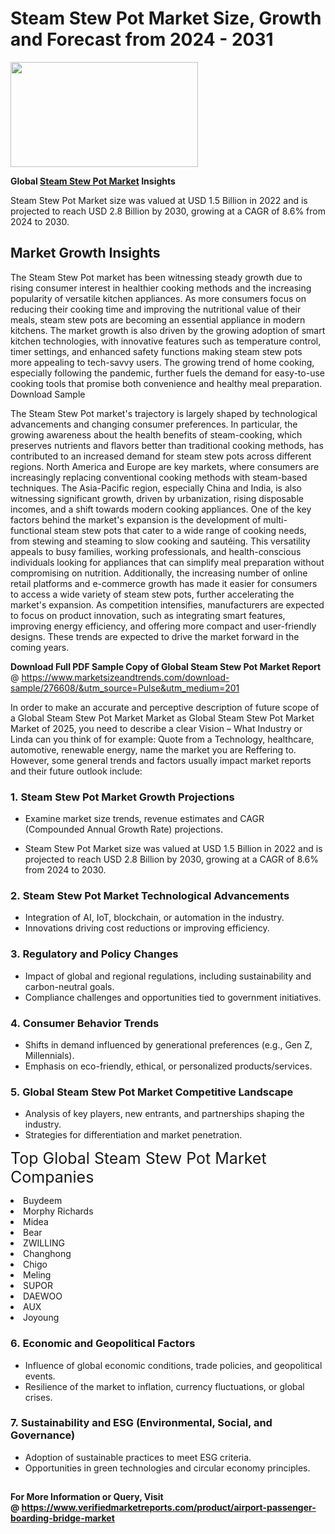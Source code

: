 <H1>Steam Stew Pot Market Size, Growth and Forecast from 2024 - 2031</H1><img class="aligncenter size-medium wp-image-584254" src="https://thirdeyenews.in/wp-content/uploads/2024/09/Global-Market-Research-300x168.jpeg" alt="" width="300" height="168" /><p><strong>Global&nbsp;<a href="https://www.marketsizeandtrends.com/download-sample/276608/&amp;utm_source=Pulse&amp;utm_medium=201">Steam Stew Pot Market</a> Insights</strong></p><p>Steam Stew Pot Market size was valued at USD 1.5 Billion in 2022 and is projected to reach USD 2.8 Billion by 2030, growing at a CAGR of 8.6% from 2024 to 2030.</p><p><h2>Market Growth Insights</h2> <p>The Steam Stew Pot market has been witnessing steady growth due to rising consumer interest in healthier cooking methods and the increasing popularity of versatile kitchen appliances. As more consumers focus on reducing their cooking time and improving the nutritional value of their meals, steam stew pots are becoming an essential appliance in modern kitchens. The market growth is also driven by the growing adoption of smart kitchen technologies, with innovative features such as temperature control, timer settings, and enhanced safety functions making steam stew pots more appealing to tech-savvy users. The growing trend of home cooking, especially following the pandemic, further fuels the demand for easy-to-use cooking tools that promise both convenience and healthy meal preparation. Download Sample</p> <p>The Steam Stew Pot market's trajectory is largely shaped by technological advancements and changing consumer preferences. In particular, the growing awareness about the health benefits of steam-cooking, which preserves nutrients and flavors better than traditional cooking methods, has contributed to an increased demand for steam stew pots across different regions. North America and Europe are key markets, where consumers are increasingly replacing conventional cooking methods with steam-based techniques. The Asia-Pacific region, especially China and India, is also witnessing significant growth, driven by urbanization, rising disposable incomes, and a shift towards modern cooking appliances. One of the key factors behind the market's expansion is the development of multi-functional steam stew pots that cater to a wide range of cooking needs, from stewing and steaming to slow cooking and sautéing. This versatility appeals to busy families, working professionals, and health-conscious individuals looking for appliances that can simplify meal preparation without compromising on nutrition. Additionally, the increasing number of online retail platforms and e-commerce growth has made it easier for consumers to access a wide variety of steam stew pots, further accelerating the market's expansion. As competition intensifies, manufacturers are expected to focus on product innovation, such as integrating smart features, improving energy efficiency, and offering more compact and user-friendly designs. These trends are expected to drive the market forward in the coming years. </p><p><span class=""><strong>Download Full PDF Sample Copy of Global Steam Stew Pot Market Report</strong> @ <a href="https://www.marketsizeandtrends.com/download-sample/276608/&amp;utm_source=Pulse&amp;utm_medium=201" target="_blank">https://www.marketsizeandtrends.com/download-sample/276608/&amp;utm_source=Pulse&amp;utm_medium=201</a></span></p><p>In order to make an accurate and perceptive description of future scope of a Global&nbsp;Steam Stew Pot Market Market as Global&nbsp;Steam Stew Pot Market Market of 2025, you need to describe a clear Vision &ndash; What Industry or Linda can you think of for example: Quote from a Technology, healthcare, automotive, renewable energy, name the market you are Reffering to. However, some general trends and factors usually impact market reports and their future outlook include:</p><h3>1.&nbsp;<strong>Steam Stew Pot Market Growth Projections</strong></h3><ul><li>Examine market size trends, revenue estimates and CAGR (Compounded Annual Growth Rate) projections.</li><li><p>Steam Stew Pot Market size was valued at USD 1.5 Billion in 2022 and is projected to reach USD 2.8 Billion by 2030, growing at a CAGR of 8.6% from 2024 to 2030.</p></li></ul><h3>2.&nbsp;<strong>Steam Stew Pot Market Technological Advancements</strong></h3><ul><li>Integration of AI, IoT, blockchain, or automation in the industry.</li><li>Innovations driving cost reductions or improving efficiency.</li></ul><h3>3.&nbsp;<strong>Regulatory and Policy Changes</strong></h3><ul><li>Impact of global and regional regulations, including sustainability and carbon-neutral goals.</li><li>Compliance challenges and opportunities tied to government initiatives.</li></ul><h3>4.&nbsp;<strong>Consumer Behavior Trends</strong></h3><ul><li>Shifts in demand influenced by generational preferences (e.g., Gen Z, Millennials).</li><li>Emphasis on eco-friendly, ethical, or personalized products/services.</li></ul><h3>5.&nbsp;<strong>Global Steam Stew Pot Market Competitive Landscape</strong></h3><ul><li>Analysis of key players, new entrants, and partnerships shaping the industry.</li><li>Strategies for differentiation and market penetration.</li></ul><p data-pm-slice="1 1 []"><span style="color: inherit; font-family: inherit; font-size: 25px;">Top Global Steam Stew Pot Market Companies</span></p><div class="" data-test-id=""><p><li>Buydeem</li><li> Morphy Richards</li><li> Midea</li><li> Bear</li><li> ZWILLING</li><li> Changhong</li><li> Chigo</li><li> Meling</li><li> SUPOR</li><li> DAEWOO</li><li> AUX</li><li> Joyoung</li></p></div><h3>6.&nbsp;<strong>Economic and Geopolitical Factors</strong></h3><ul><li>Influence of global economic conditions, trade policies, and geopolitical events.</li><li>Resilience of the market to inflation, currency fluctuations, or global crises.</li></ul><h3>7.&nbsp;<strong>Sustainability and ESG (Environmental, Social, and Governance)</strong></h3><ul><li>Adoption of sustainable practices to meet ESG criteria.</li><li>Opportunities in green technologies and circular economy principles.</li></ul><h2><strong style="font-size: 14px;">For More Information or Query, Visit @&nbsp;</strong><a style="background-color: #ffffff; font-size: 14px;" href="https://www.marketsizeandtrends.com/report/steam-stew-pot-market/" target="_blank">https://www.verifiedmarketreports.com/product/airport-passenger-boarding-bridge-market</a></h2>
